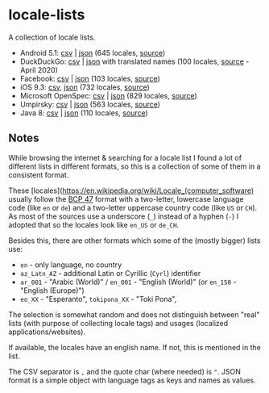 # locale-lists

A collection of locale lists.

* Android 5.1: [csv](locales/android.csv) | [json](locales/android.json) (645 locales, [source](https://stackoverflow.com/questions/7973023/what-is-the-list-of-supported-languages-locales-on-android))
* DuckDuckGo: [csv](locales/duckduckgo.csv) | [json](locales/duckduckgo.json) with translated names (100 locales, [source](https://github.com/duckduckgo/duckduckgo-locales) - April 2020)
* Facebook: [csv]() | [json]() (103 locales, [source](https://developers.facebook.com/docs/messenger-platform/messenger-profile/supported-locales/))
* iOS 9.3: [csv](locales/ios.csv), [json](locales/ios.json) (732 locales, [source](https://gist.github.com/jasef/337431c43c3addb2cbd5eb215b376179))
* Microsoft OpenSpec: [csv](locales/microsoft.csv) | [json](locales/microsoft.json) (829 locales, [source](https://docs.microsoft.com/en-us/openspecs/windows_protocols/ms-lcid/a9eac961-e77d-41a6-90a5-ce1a8b0cdb9c))
* Umpirsky: [csv](locales/umpirsky.csv) | [json](locales/umpirsky.json) (563 locales, [source](https://github.com/umpirsky/locale-list/blob/master/data/en/locales.csv))
* Java 8: [csv](locales/java.csv) | [json](locales/java.json) (110 locales, [source](https://www.oracle.com/java/technologies/javase/jdk8-jre8-suported-locales.html))


## Notes

While browsing the internet & searching for a locale list I found a lot of different lists in different formats, so this is a collection of some of them in a consistent format.

These [locales](https://en.wikipedia.org/wiki/Locale_(computer_software) usually follow the [BCP 47](https://tools.ietf.org/rfc/bcp/bcp47.txt) format with a two-letter, lowercase language code (like `en` or `de`) and a two-letter uppercase country code (like `US` or `CH`).
As most of the sources use a underscore (`_`) instead of a hyphen (`-`) I adopted that so the locales look like `en_US` or `de_CH`.

Besides this, there are other formats which some of the (mostly bigger) lists use:

* `en` - only language, no country
* `az_Latn_AZ` - additional Latin or Cyrillic (`Cyrl`) identifier
* `ar_001` - "Arabic (World)" / `en_001` - "English (World)" (or `en_150` - "English (Europe)")
* `eo_XX` - "Esperanto", `tokipona_XX` - "Toki Pona",

The selection is somewhat random and does not distinguish between "real" lists (with purpose of collecting locale tags) and usages (localized applications/websites).

If available, the locales have an english name. If not, this is mentioned in the list.

The CSV separator is `,` and the quote char (where needed) is `"`.
JSON format is a simple object with language tags as keys and names as values.
